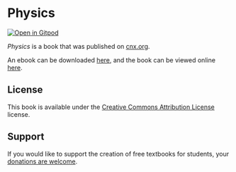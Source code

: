 # Physics

[![Open in Gitpod](https://gitpod.io/button/open-in-gitpod.svg)](https://gitpod.io/from-referrer/)

_Physics_ is a book that was published on [cnx.org](https://cnx.org/).

An ebook can be downloaded [here](https://github.com/cnx-user-books/cnxbook-hs-physics/releases/latest), and the book can be viewed online [here](https://github.com/cnx-user-books/cnxbook-hs-physics/releases/latest).

## License
This book is available under the [Creative Commons Attribution License](./LICENSE) license.

## Support
If you would like to support the creation of free textbooks for students, your [donations are welcome](https://riceconnect.rice.edu/donation/support-openstax-banner).
